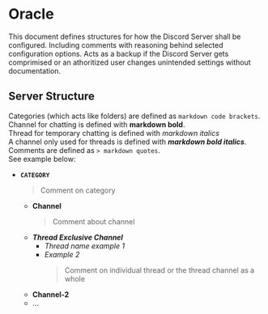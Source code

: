 # Oracle

This document defines structures for how the Discord Server shall be configured. Including comments with reasoning behind selected configuration options. Acts as a backup if the Discord Server gets comprimised or an athoritized user changes unintended settings without documentation.

## Server Structure

Categories (which acts like folders) are defined as `markdown code brackets`.  
Channel for chatting is defined with **markdown bold**.  
Thread for temporary chatting is defined with *markdown italics*  
A channel only used for threads is defined with ***markdown bold italics***.  
Comments are defined as `> markdown quotes`.  
See example below:

- **`CATEGORY`**
  > Comment on category
  - **Channel**
    > Comment about channel
  - ***Thread Exclusive Channel***
    - *Thread name example 1*
    - *Example 2*
        > Comment on individual thread or the thread channel as a whole
  - **Channel-2**
  - ...

